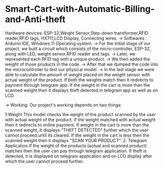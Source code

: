 # Smart-Cart-with-Automatic-Billing-and-Anti-theft


 Hardware devices: ESP-32,Weight Sensor,Step-down transformer,RFID reader,RFID tags, HX711,LCD Display, Connecting wires. 
 -> Softwares : Arduino IDE, Windows 11 Operating system.
 -> For the initial stage of our project, we built a circuit which consists of the micro-controller, ESP-32, along with LED, weight sensor,RFID reader and tags.
 -> Later, we represented each RFID tag with a unique product.
 -> We then added the weight of those products in the code.
 -> After that we dumped the code into the microcontroller to test our physical model.
 -> In the last stage we were able to calculate the amount of weight placed on the weight sensor with actual weight of the product. If both the weights match then it redirects to payment through telegram app. If the weight in the cart is more than the scanned weight then it displays theft detected in telegram app as well as on LCD.

-> Working: Our project's working depends on two things:

1.Weight
This model checks the weight of the product scanned by the user with actual weight of the product. If the weight matched with actual weight then it redirects to online payment. If weight in the cart is more than the scanned weight, It displays "THEFT DETECTED" further which the user cannot proceed until its cleared. If the weight in the cart is less then the scanned weight then it displays "SCAN YOUR PRODUCT".
2. Telegram Application 
If the weight of the products (actual and scanned product) matches then the user can pay through telegram application. If theft is detected, it is displayed on telegram application and on LCD display after which the user cannot proceed further.
